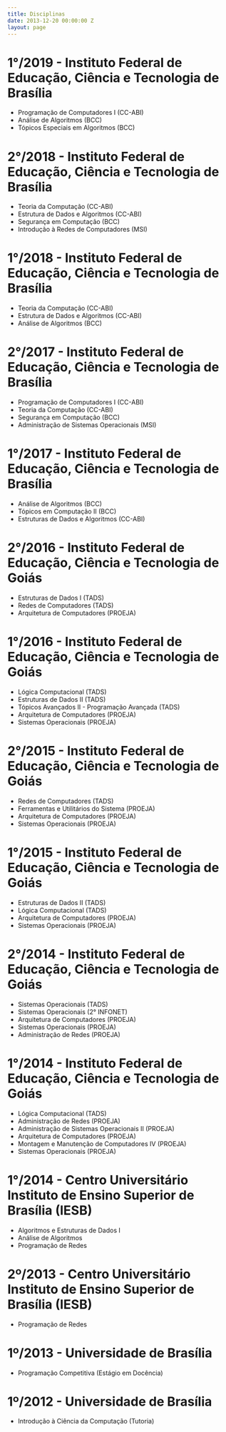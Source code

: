 ```yaml
---
title: Disciplinas
date: 2013-12-20 00:00:00 Z
layout: page
---
```


# 1°/2019 - Instituto Federal de Educação, Ciência e Tecnologia de Brasília

* Programação de Computadores I (CC-ABI)
* Análise de Algoritmos (BCC)
* Tópicos Especiais em Algoritmos (BCC)



# 2°/2018 - Instituto Federal de Educação, Ciência e Tecnologia de Brasília

* Teoria da Computação (CC-ABI)
* Estrutura de Dados e Algoritmos (CC-ABI)
* Segurança em Computação (BCC)
* Introdução à Redes de Computadores (MSI)


# 1°/2018 - Instituto Federal de Educação, Ciência e Tecnologia de Brasília

* Teoria da Computação (CC-ABI)
* Estrutura de Dados e Algoritmos (CC-ABI)
* Análise de Algoritmos (BCC)


# 2°/2017 - Instituto Federal de Educação, Ciência e Tecnologia de Brasília

* Programação de Computadores I (CC-ABI)
* Teoria da Computação (CC-ABI)
* Segurança em Computação (BCC)
* Administração de Sistemas Operacionais (MSI)

# 1°/2017 - Instituto Federal de Educação, Ciência e Tecnologia de Brasília

* Análise de Algoritmos (BCC)
* Tópicos em Computação II (BCC)
* Estruturas de Dados e Algoritmos (CC-ABI)

# 2°/2016 - Instituto Federal de Educação, Ciência e Tecnologia de Goiás

* Estruturas de Dados I (TADS)
* Redes de Computadores (TADS)
* Arquitetura de Computadores (PROEJA)

# 1°/2016 - Instituto Federal de Educação, Ciência e Tecnologia de Goiás

* Lógica Computacional (TADS)
* Estruturas de Dados II (TADS)
* Tópicos Avançados II - Programação Avançada (TADS)
* Arquitetura de Computadores (PROEJA)
* Sistemas Operacionais (PROEJA)


# 2°/2015 - Instituto Federal de Educação, Ciência e Tecnologia de Goiás

* Redes de Computadores (TADS)
* Ferramentas e Utilitários do Sistema (PROEJA)
* Arquitetura de Computadores (PROEJA)
* Sistemas Operacionais (PROEJA)


# 1°/2015 - Instituto Federal de Educação, Ciência e Tecnologia de Goiás

* Estruturas de Dados II (TADS)
* Lógica Computacional (TADS)
* Arquitetura de Computadores (PROEJA)
* Sistemas Operacionais (PROEJA)


# 2°/2014 - Instituto Federal de Educação, Ciência e Tecnologia de Goiás

* Sistemas Operacionais (TADS)
* Sistemas Operacionais (2° INFONET)
* Arquitetura de Computadores (PROEJA)
* Sistemas Operacionais (PROEJA)
* Administração de Redes (PROEJA)


# 1°/2014 - Instituto Federal de Educação, Ciência e Tecnologia de Goiás

* Lógica Computacional (TADS)
* Administração de Redes (PROEJA)
* Administração de Sistemas Operacionais II (PROEJA)
* Arquitetura de Computadores (PROEJA)
* Montagem e Manutenção de Computadores IV (PROEJA)
* Sistemas Operacionais (PROEJA)

# 1°/2014 - Centro Universitário Instituto de Ensino Superior de Brasília (IESB)

* Algoritmos e Estruturas de Dados I
* Análise de Algoritmos
* Programação de Redes

# 2º/2013 - Centro Universitário Instituto de Ensino Superior de Brasília (IESB)

* Programação de Redes

# 1º/2013 - Universidade de Brasília

* Programação Competitiva (Estágio em Docência)

# 1º/2012 - Universidade de Brasília

* Introdução à Ciência da Computação (Tutoria)
